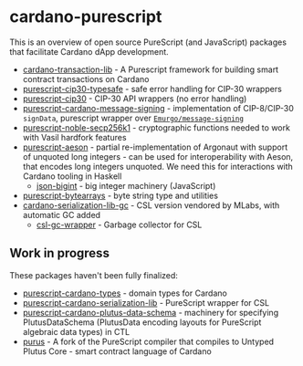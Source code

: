 # cardano-purescript

This is an overview of open source PureScript (and JavaScript) packages that facilitate Cardano dApp development.

- [cardano-transaction-lib](https://github.com/Plutonomicon/cardano-transaction-lib/pulls) -  A Purescript framework for building smart contract transactions on Cardano
- [purescript-cip30-typesafe](https://github.com/mlabs-haskell/purescript-cip30-typesafe) - safe error handling for CIP-30 wrappers
- [purescript-cip30](https://github.com/mlabs-haskell/purescript-cip30) - CIP-30 API wrappers (no error handling)
- [purescript-cardano-message-signing](https://github.com/mlabs-haskell/purescript-cardano-message-signing) - implementation of CIP-8/CIP-30 `signData`, purescript wrapper over [`Emurgo/message-signing`](https://github.com/emurgo/message-signing)
- [purescript-noble-secp256k1](https://github.com/mlabs-haskell/purescript-noble-secp256k1/) - cryptographic functions needed to work with Vasil hardfork features
- [purescript-aeson](https://github.com/mlabs-haskell/purescript-aeson/) - partial re-implementation of Argonaut with support of unquoted long integers - can be used for interoperability with Aeson, that encodes long integers unquoted. We need this for interactions with Cardano tooling in Haskell
  - [json-bigint](https://github.com/mlabs-haskell/json-bigint) - big integer machinery (JavaScript)
- [purescript-bytearrays](https://github.com/mlabs-haskell/purescript-bytearrays) - byte string type and utilities
- [cardano-serialization-lib-gc](https://github.com/mlabs-haskell/cardano-serialization-lib-gc) - CSL version vendored by MLabs, with automatic GC added
  - [csl-gc-wrapper](https://github.com/mlabs-haskell/csl-gc-wrapper) - Garbage collector for CSL


## Work in progress

These packages haven't been fully finalized:

- [purescript-cardano-types](https://github.com/mlabs-haskell/purescript-cardano-types) - domain types for Cardano
- [purescript-cardano-serialization-lib](https://github.com/mlabs-haskell/purescript-cardano-serialization-lib) - PureScript wrapper for CSL
- [purescript-cardano-plutus-data-schema](https://github.com/mlabs-haskell/purescript-cardano-plutus-data-schema) - machinery for specifying PlutusDataSchema (PlutusData encoding layouts for PureScript algebraic data types) in CTL
- [purus](https://github.com/mlabs-haskell/purus) - A fork of the PureScript compiler that compiles to Untyped Plutus Core - smart contract language of Cardano
